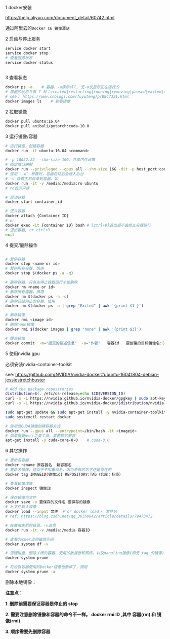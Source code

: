 1 docker安装

https://help.aliyun.com/document_detail/60742.html

通过阿里云的`Docker CE 镜像源站`



2 启动与停止服务

```bash
service docker start
service docker stop
# 查看服务状态
service docker status
  
```



3 查看状态

```bash
docker ps -a	# 容器，-a表示all, 无-a仅显示正在运行的
# 容器的状态共有 7 种：created|restarting|running|removing|paused|exited|dead
# see： https://www.cnblogs.com/fuyuteng/p/8847331.html
docker images ls	# 查看镜像
```



2 拉取镜像

```bash
docker pull ubuntu:16.04
docker pull anibali/pytorch:cuda-10.0

```



3 运行镜像/容器

```bash
# 运行镜像，创建容器
docker run -it ubuntu:16.04 <command>

# -p 10022:22 --shm-size 16G，共享内存设置
# 指定端口映射
docker run --privileged --gpus all --shm-size 16G -dit -p host_port:container_port  imageid
# 使用 `-d` 参数时，容器启动后会进入后台
# -v 挂载主机目录到容器，如
docker run -it -v /media:/media:ro ubuntu
# ro表示只读

# 启动容器
docker start container_id

# 进入容器
docker attach {Container ID}
# or
docker exec -it {container ID} bash	# [ctrl+D]退出后不会终止容器运行
# 退出容器, or ctrl+D
exit
```



4 提交/删除操作

```bash

# 暂停容器
docker stop <name or id>
# 暂停所有容器，慎用
docker stop $(docker ps -a -q)

# 删除容器，只有先停止容器运行才能删除
docker rm <name or id>
# 删除所有容器，慎用
docker rm $(docker ps -a -q)
# 删除已经停止的容器，慎用
docker rm $(docker ps -a | grep "Exited" | awk '{print $1 }')

# 删除镜像
docker rmi <image id>
# 删除none镜像
docker rmi $(docker images | grep "none" | awk '{print $3}')

# 提交镜像
docker commit  -m="提交的描述信息"  -a="作者"   容器id   要创建的目标镜像名:[标签名]

```



5 使用nvidia gpu

必须安装nvidia-container-toolkit

see: https://github.com/NVIDIA/nvidia-docker#ubuntu-16041804-debian-jessiestretchbuster

```bash
# Add the package repositories
distribution=$(. /etc/os-release;echo $ID$VERSION_ID)
curl -s -L https://nvidia.github.io/nvidia-docker/gpgkey | sudo apt-key add -
curl -s -L https://nvidia.github.io/nvidia-docker/$distribution/nvidia-docker.list | sudo tee /etc/apt/sources.list.d/nvidia-docker.list

sudo apt-get update && sudo apt-get install -y nvidia-container-toolkit
sudo systemctl restart docker

# 使用含CUDA镜像创建容器方式
docker run --gpus all --entrypoint=/bin/bash -it <imageid>
# 如果需要nvcc之类工具，需要额外安装
apt-get install -y cuda-core-8-0	# cuda-8.0
```



6 其它操作

```bash
# 重命名容器
docker rename 原容器名  新容器名
# 重命名镜像，这似乎不叫重命名，因为原有的名字还是存在的
docker tag IMAGEID(镜像id) REPOSITORY:TAG（仓库：标签）

# 查看镜像详情
docker inspect 镜像ID

# 保存镜像为文件
docker save -o 要保存的文件名 要保存的镜像
# 从文件载入镜像
docker load --input 文件	# or docker load < 文件名
# ref: https://blog.csdn.net/qq_36358942/article/details/79473472

# 挂载宿主机的目录，-v选项
docker run -it -v /media:/media 容器ID

# 查看docker占用磁盘空间
docker system df -v

# 清理磁盘，删除关闭的容器、无用的数据卷和网络，以及dangling镜像(即无 tag 的镜像)，慎用
docker system prune

# 将没有容器使用的Docker镜像也删掉了，慎用
docker system prune -a
```



删除本地镜像：

**注意点：**

**1. 删除前需要保证容器是停止的  stop**

**2. 需要注意删除镜像和容器的命令不一样。 docker rmi ID  ,其中 容器(rm)  和 镜像(rmi)**

**3. 顺序需要先删除容器**




